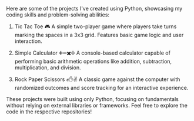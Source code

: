 Here are some of the projects I've created using Python, showcasing my coding skills and problem-solving abilities:
1) Tic Tac Toe 🎮
A simple two-player game where players take turns marking the spaces in a 3x3 grid. Features basic game logic and user interaction.

2) Simple Calculator ➕➖✖️➗
A console-based calculator capable of performing basic arithmetic operations like addition, subtraction, multiplication, and division.

3) Rock Paper Scissors ✊✋✌️
A classic game against the computer with randomized outcomes and score tracking for an interactive experience.

These projects were built using only Python, focusing on fundamentals without relying on external libraries or frameworks. Feel free to explore the code in the respective repositories!
